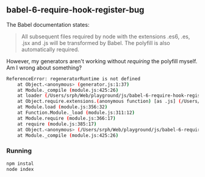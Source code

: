 ## babel-6-require-hook-register-bug
The Babel documentation states:
> All subsequent files required by node with the extensions .es6, .es, .jsx and .js will be transformed by Babel. The polyfill is also automatically required.

However, my generators aren't working without *requiring* the polyfill myself. Am I wrong about something?

```bash
ReferenceError: regeneratorRuntime is not defined
    at Object.<anonymous> (generator.js:1:37)
    at Module._compile (module.js:425:26)
    at loader (/Users/srph/Web/playground/js/babel-6-require-hook-register-bug/node_modules/babel-register/lib/node.js:127:5)
    at Object.require.extensions.(anonymous function) [as .js] (/Users/srph/Web/playground/js/babel-6-require-hook-register-bug/node_modules/babel-register/lib/node.js:137:7)
    at Module.load (module.js:356:32)
    at Function.Module._load (module.js:311:12)
    at Module.require (module.js:366:17)
    at require (module.js:385:17)
    at Object.<anonymous> (/Users/srph/Web/playground/js/babel-6-require-hook-register-bug/index.js:2:1)
    at Module._compile (module.js:425:26)
```

### Running
```bash
npm instal
node index
```